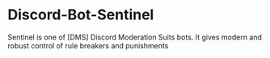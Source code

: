 # Discord-Bot-Sentinel
Sentinel is one of [DMS] Discord Moderation Suits bots. It gives modern and robust control of rule breakers and punishments
